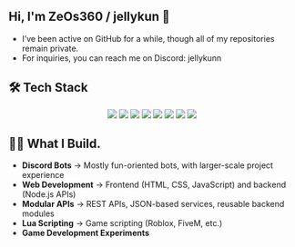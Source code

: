 ## Hi, I'm ZeOs360 / jellykun 👋

- I’ve been active on GitHub for a while, though all of my repositories remain private.
- For inquiries, you can reach me on Discord: jellykunn


## 🛠️ Tech Stack
<p align="center">
  <img src="https://img.shields.io/badge/HTML5-E34F26?style=for-the-badge&logo=html5&logoColor=white" />
  <img src="https://img.shields.io/badge/CSS3-1572B6?style=for-the-badge&logo=css3&logoColor=white" />
  <img src="https://img.shields.io/badge/JavaScript-F7DF1E?style=for-the-badge&logo=javascript&logoColor=black" />
  <img src="https://img.shields.io/badge/C%23-239120?style=for-the-badge&logo=c-sharp&logoColor=white" />
  <img src="https://img.shields.io/badge/C++-00599C?style=for-the-badge&logo=c%2B%2B&logoColor=white" />
  <img src="https://img.shields.io/badge/Node.js-339933?style=for-the-badge&logo=node.js&logoColor=white" />
  <img src="https://img.shields.io/badge/Discord.js-5865F2?style=for-the-badge&logo=discord&logoColor=white" />
  <img src="https://img.shields.io/badge/Lua-2C2D72?style=for-the-badge&logo=lua&logoColor=white" />
</p>


## 🧑‍🍳 What I Build.
- **Discord Bots** → Mostly fun-oriented bots, with larger-scale project experience  
- **Web Development** → Frontend (HTML, CSS, JavaScript) and backend (Node.js APIs)  
- **Modular APIs** → REST APIs, JSON-based services, reusable backend modules  
- **Lua Scripting** → Game scripting (Roblox, FiveM, etc.)
- **Game Development Experiments**
